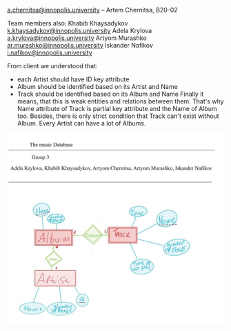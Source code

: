 a.chernitsa@innopolis.university – Artem Chernitsa, B20-02

Team members also:
Khabib Khaysadykov k.khaysadykov@innopolis.university
Adela Krylova a.krylova@innopolis.university
Artyom Murashko ar.murashko@innopolis.university
Iskander Nafikov i.nafikov@innopolis.university

From client we understood that:
   + each Artist should have ID key attribute 
   + Album should be identified based on its Artist and Name
   + Track should be identified based on its Album and Name
Finally it means, that this is weak entities and relations between them. That's why Name attribute of Track is partial key attribute and the Name of Album too. 
Besides, there is only strict condition that Track can't exist without Album. Every Artist can have a lot of Albums.

![](scheme.jpeg)
